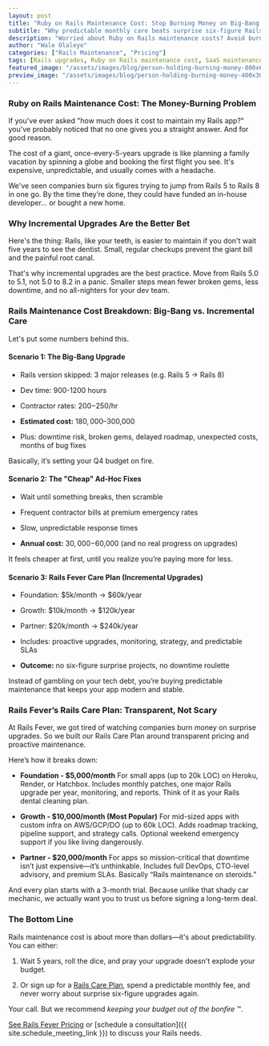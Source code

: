 ```yaml
---
layout: post
title: "Ruby on Rails Maintenance Cost: Stop Burning Money on Big-Bang Upgrades"
subtitle: "Why predictable monthly care beats surprise six-figure Rails emergencies"
description: "Worried about Ruby on Rails maintenance costs? Avoid burning money on risky big-bang upgrades. Learn why monthly incremental upgrades with Rails Fever’s Care Plan save money and reduce risk."
author: "Wale Olaleye"
categories: ["Rails Maintenance", "Pricing"]
tags: [Rails upgrades, Ruby on Rails maintenance cost, SaaS maintenance, Rails Care Plan]
featured_image: "/assets/images/blog/person-holding-burning-money-800x600.webp"
preview_image: "/assets/images/blog/person-holding-burning-money-400x300.webp"
---
```


### Ruby on Rails Maintenance Cost: The Money-Burning Problem

If you've ever asked "how much does it cost to maintain my Rails app?" you've probably noticed that no one gives you a straight answer. And for good reason.

The cost of a giant, once-every-5-years upgrade is like planning a family vacation by spinning a globe and booking the first flight you see. It's expensive, unpredictable, and usually comes with a headache.

We've seen companies burn six figures trying to jump from Rails 5 to Rails 8 in one go. By the time they’re done, they could have funded an in-house developer… or bought a new home.

### Why Incremental Upgrades Are the Better Bet

Here's the thing: Rails, like your teeth, is easier to maintain if you don't wait five years to see the dentist. Small, regular checkups prevent the giant bill and the painful root canal.

That's why incremental upgrades are the best practice. Move from Rails 5.0 to 5.1, not 5.0 to 8.2 in a panic. Smaller steps mean fewer broken gems, less downtime, and no all-nighters for your dev team.

### Rails Maintenance Cost Breakdown: Big-Bang vs. Incremental Care

Let's put some numbers behind this.

#### Scenario 1: The Big-Bang Upgrade

* Rails version skipped: 3 major releases (e.g. Rails 5 → Rails 8)

* Dev time: 900-1200 hours

* Contractor rates: $200-$250/hr

* **Estimated cost:** $180,000–$300,000

* Plus: downtime risk, broken gems, delayed roadmap, unexpected costs, months of bug fixes

Basically, it’s setting your Q4 budget on fire.

#### Scenario 2: The "Cheap" Ad-Hoc Fixes

* Wait until something breaks, then scramble

* Frequent contractor bills at premium emergency rates

* Slow, unpredictable response times

* **Annual cost:** $30,000-$60,000 (and no real progress on upgrades)

It feels cheaper at first, until you realize you’re paying more for less.

#### Scenario 3: Rails Fever Care Plan (Incremental Upgrades)

* Foundation: $5k/month → $60k/year

* Growth: $10k/month → $120k/year

* Partner: $20k/month → $240k/year

* Includes: proactive upgrades, monitoring, strategy, and predictable SLAs

* **Outcome:** no six-figure surprise projects, no downtime roulette

Instead of gambling on your tech debt, you’re buying predictable maintenance that keeps your app modern and stable.

### Rails Fever’s Rails Care Plan: Transparent, Not Scary

At Rails Fever, we got tired of watching companies burn money on surprise upgrades. So we built our Rails Care Plan around transparent pricing and proactive maintenance.

Here’s how it breaks down:

* **Foundation - $5,000/month**
    For small apps (up to 20k LOC) on Heroku, Render, or Hatchbox. Includes monthly patches, one major Rails upgrade per year, monitoring, and reports. Think of it as your Rails dental cleaning plan.

* **Growth - $10,000/month (Most Popular)**
    For mid-sized apps with custom infra on AWS/GCP/DO (up to 60k LOC). Adds roadmap tracking, pipeline support, and strategy calls. Optional weekend emergency support if you like living dangerously.

* **Partner - $20,000/month**
    For apps so mission-critical that downtime isn’t just expensive—it’s unthinkable. Includes full DevOps, CTO-level advisory, and premium SLAs. Basically “Rails maintenance on steroids.”

And every plan starts with a 3-month trial. Because unlike that shady car mechanic, we actually want you to trust us before signing a long-term deal.

### The Bottom Line

Rails maintenance cost is about more than dollars—it's about predictability. You can either:

1. Wait 5 years, roll the dice, and pray your upgrade doesn't explode your budget.

1. Or sign up for a [Rails Care Plan](/services/rails_care_plan/), spend a predictable monthly fee, and never worry about surprise six-figure upgrades again.

Your call. But we recommend _keeping your budget out of the bonfire_ ™.

[See Rails Fever Pricing](/pricing/) or [schedule a consultation]({{ site.schedule_meeting_link }}) to discuss your Rails needs.

